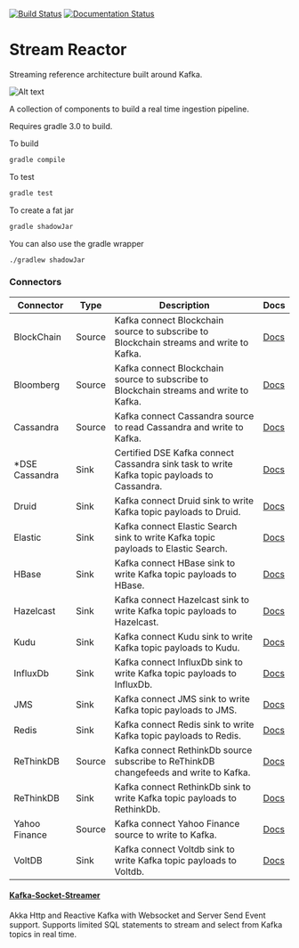 [![Build Status](https://datamountaineer.ci.landoop.com/buildStatus/icon?job=stream-reactor&style=flat&.png)](https://datamountaineer.ci.landoop.com/job/stream-reactor/)
[![Documentation Status](https://readthedocs.org/projects/streamreactor/badge/?version=latest)](http://docs.datamountaineer.com/en/latest/?badge=latest)

# Stream Reactor
Streaming reference architecture built around Kafka. 

![Alt text](https://datamountaineer.files.wordpress.com/2016/01/stream-reactor-1.jpg?w=1320)

A collection of components to build a real time ingestion pipeline.

Requires gradle 3.0 to build.

To build

```bash
gradle compile
```

To test

```bash
gradle test
```

To create a fat jar

```bash
gradle shadowJar
```

You can also use the gradle wrapper

```
./gradlew shadowJar
```

### Connectors


| Connector | Type   | Description                                                                            | Docs |
|-----------|--------|----------------------------------------------------------------------------------------|------|
| BlockChain | Source | Kafka connect Blockchain source to subscribe to Blockchain streams and write to Kafka. | [Docs](http://docs.datamountaineer.com/en/latest/blockchain.html)|
| Bloomberg | Source | Kafka connect Blockchain source to subscribe to Blockchain streams and write to Kafka. | [Docs](http://docs.datamountaineer.com/en/latest/bloomberg.html)|
| Cassandra | Source | Kafka connect Cassandra source to read Cassandra and write to Kafka. | [Docs](http://docs.datamountaineer.com/en/latest/cassandra-source.html)|
| *DSE Cassandra | Sink | Certified DSE Kafka connect Cassandra sink task to write Kafka topic payloads to Cassandra. | [Docs](http://docs.datamountaineer.com/en/latest/cassandra-sink.html)|
| Druid | Sink | Kafka connect Druid sink to write Kafka topic payloads to Druid.| [Docs](http://docs.datamountaineer.com/en/latest/druid.html)|
| Elastic | Sink | Kafka connect Elastic Search sink to write Kafka topic payloads to Elastic Search. | [Docs](http://docs.datamountaineer.com/en/latest/elastic.html)|
| HBase | Sink | Kafka connect HBase sink to write Kafka topic payloads to HBase. | [Docs](http://docs.datamountaineer.com/en/latest/hbase.html)
| Hazelcast | Sink | Kafka connect Hazelcast sink to write Kafka topic payloads to Hazelcast. | [Docs](http://docs.datamountaineer.com/en/latest/hazelcast.html) |
| Kudu | Sink | Kafka connect Kudu sink to write Kafka topic payloads to Kudu. | [Docs](http://docs.datamountaineer.com/en/latest/kudu.html) |
| InfluxDb | Sink | Kafka connect InfluxDb sink to write Kafka topic payloads to InfluxDb. | [Docs](http://docs.datamountaineer.com/en/latest/influx.html) |
| JMS | Sink | Kafka connect JMS sink to write Kafka topic payloads to JMS. | [Docs](http://docs.datamountaineer.com/en/latest/jms.html) |
| Redis | Sink | Kafka connect Redis sink to write Kafka topic payloads to Redis. | [Docs](http://docs.datamountaineer.com/en/latest/redis.html) |
| ReThinkDB | Source | Kafka connect RethinkDb source subscribe to ReThinkDB changefeeds and write to Kafka. | [Docs](http://docs.datamountaineer.com/en/latest/rethink_source.html) |
| ReThinkDB | Sink | Kafka connect RethinkDb sink to write Kafka topic payloads to RethinkDb. | [Docs](http://docs.datamountaineer.com/en/latest/rethink.html) |
| Yahoo Finance | Source | Kafka connect Yahoo Finance source to write to Kafka. | [Docs](http://docs.datamountaineer.com/en/latest/yahoo.html) |
| VoltDB | Sink | Kafka connect Voltdb sink to write Kafka topic payloads to Voltdb. | [Docs](http://docs.datamountaineer.com/en/latest/voltdb.html) |


#### [Kafka-Socket-Streamer](kafka-socket-streamer/README.md)

Akka Http and Reactive Kafka with Websocket and Server Send Event support.
Supports limited SQL statements to stream and select from Kafka topics in real time.
